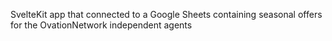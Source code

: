 SvelteKit app that connected to a Google Sheets containing seasonal offers for the OvationNetwork independent agents